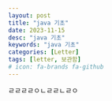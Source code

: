 ```yaml
---
layout: post
title: "java 기초"
date: 2023-11-15
desc: "java 기초"
keywords: "java 기초"
categories: [Letter]
tags: [letter, 보관함]
# icon: fa-brands fa-github
---
```

ㄹㄹㄹㄹㅇㄴㄹㄹㄴㄹㅇ
